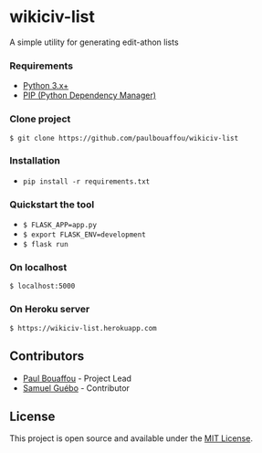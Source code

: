 # wikiciv-list

A simple utility for generating edit-athon lists

### Requirements

* [Python 3.x+](https://www.python.org/downloads/)
* [PIP (Python Dependency Manager)](https://pip.pypa.io/en/stable/installing/)

### Clone project

```$ git clone https://github.com/paulbouaffou/wikiciv-list```

### Installation
* `pip install -r requirements.txt`

### Quickstart the tool

* ```$ FLASK_APP=app.py```
* ```$ export FLASK_ENV=development```
* ```$ flask run```

### On localhost
```$ localhost:5000```

### On Heroku server
```$ https://wikiciv-list.herokuapp.com```

## Contributors

* [Paul Bouaffou](https://github.com/paulbouaffou) - Project Lead
* [Samuel Guébo](https://github.com/samuelguebo) - Contributor


## License
This project is open source and available under the [MIT License](LICENSE).
